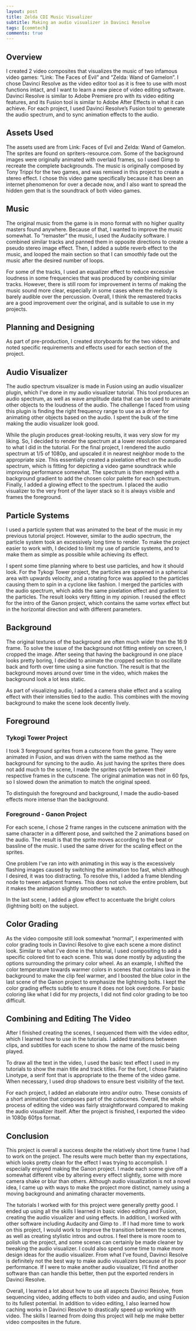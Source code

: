 ```yaml
---
layout: post
title: Zelda CDI Music Visualizer
subtitle: Making an audio visualizer in Davinci Resolve
tags: [commtech]
comments: true
---
```


## Overview

I created 2 video composites that visualizes the music of two infamous video games: “Link: The Faces of Evil” and “Zelda: Wand of Gamelon”. I chose Davinci Resolve as the video editor tool as it is free to use with most functions intact, and I want to learn a new piece of video editing software. Davinci Resolve is similar to Adobe Premiere pro with its video editing features, and its Fusion tool is similar to Adobe After Effects in what it can achieve. For each project, I used Davinci Resolve’s Fusion tool to generate the audio spectrum, and to sync animation effects to the audio. 

## Assets Used

The assets used are from Link: Faces of Evil and Zelda: Wand of Gamelon. The sprites are found on spriters-resource.com. Some of the background images were originally animated with overlaid frames, so I used Gimp to recreate the complete backgrounds. The music is originally composed by Tony Trippi for the two games, and was remixed in this project to create a stereo effect. I chose this video game specifically because it has been an internet phenomenon for over a decade now, and I also want to spread the hidden gem that is the soundtrack of both video games.

## Music

The original music from the game is in mono format with no higher quality masters found anywhere. Because of that, I wanted to improve the music somewhat. To “remaster” the music, I used the Audacity software. I combined similar tracks and panned them in opposite directions to create a pseudo stereo image effect. Then, I added a subtle reverb effect to the music, and looped the main section so that I can smoothly fade out the music after the desired number of loops.

For some of the tracks, I used an equalizer effect to reduce excessive loudness in some frequencies that was produced by combining similar tracks. However, there is still room for improvement in terms of making the music sound more clear, especially in some cases where the melody is barely audible over the percussion. Overall, I think the remastered tracks are a good improvement over the original, and is suitable to use in my projects.

## Planning and Designing

As part of pre-production, I created storyboards for the two videos, and noted specific requirements and effects used for each section of the project.

## Audio Visualizer

The audio spectrum visualizer is made in Fusion using an audio visualizer plugin, which I’ve done in my audio visualizer tutorial. This tool produces an audio spectrum, as well as wave amplitude data that can be used to animate other objects to the loudness of the audio. The challenge I faced from using this plugin is finding the right frequency range to use as a driver for animating other objects based on the audio. I spent the bulk of the time making the audio visualizer look good.

While the plugin produces great-looking results, it was very slow for my liking. So, I decided to render the spectrum at a lower resolution compared to what I did in the tutorial. For the final project, I rendered the audio spectrum at 1/5 of 1080p, and upscaled it in nearest neighbor mode to the appropriate size. This essentially created a pixelation effect on the audio spectrum, which is fitting for depicting a video game soundtrack while improving performance somewhat. The spectrum is then merged with a background gradient to add the chosen color palette for each spectrum. Finally, I added a glowing effect to the spectrum. I placed the audio visualizer to the very front of the layer stack so it is always visible and frames the foreground. 

## Particle Systems

I used a particle system that was animated to the beat of the music in my previous tutorial project. However, similar to the audio spectrum, the particle system took an excessively long time to render. To make the project easier to work with, I decided to limit my use of particle systems, and to make them as simple as possible while achieving its effect. 

I spent some time planning where to best use particles, and how it should look. For the Tykogi Tower project, the particles are spawned in a spherical area with upwards velocity, and a rotating force was applied to the particles causing them to spin in a cyclone like fashion. I merged the particles with the audio spectrum, which adds the same pixelation effect and gradient to the particles. The result looks very fitting in my opinion. I reused the effect for the intro of the Ganon project, which contains the same vortex effect but in the horizontal direction and with different parameters.

## Background

The original textures of the background are often much wider than the 16:9 frame. To solve the issue of the background not fitting entirely on screen, I cropped the image. After seeing that having the background in one place looks pretty boring, I decided to animate the cropped section to oscillate back and forth over time using a sine function. The result is that the background moves around over time in the video, which makes the background look a lot less static.

As part of visualizing audio, I added a camera shake effect and a scaling effect with their intensities tied to the audio. This combines with the moving background to make the scene look decently lively.

## Foreground

### Tykogi Tower Project

I took 3 foreground sprites from a cutscene from the game. They were animated in Fusion, and was driven with the same method as the background for syncing to the audio. As just having the sprites there does not add much to the scene, I made the sprites cycle between their respective frames in the cutscene. The original animation was not in 60 fps, so I slowed down the animation to match the original speed.

To distinguish the foreground and background, I made the audio-based effects more intense than the background.

### Foreground - Ganon Project

For each scene, I chose 2 frame ranges in the cutscene animation with the same character in a different pose, and switched the 2 animations based on the audio. The result is that the sprite moves according to the beat or bassline of the music.  I used the same driver for the scaling effect on the sprites.

One problem I’ve ran into with animating in this way is the excessively flashing images caused by switching the animation too fast, which although I desired, it was too distracting. To resolve this, I added a frame blending node to tween adjacent frames. This does not solve the entire problem, but it makes the animation slightly smoother to watch.

In the last scene, I added a glow effect to accentuate the bright colors (lightning bolt) on the subject.

## Color Grading

As the video composite still look somewhat “normal”, I experimented with color grading tools in Davinci Resolve to give each scene a more distinct look. Similar to what I’ve done in the tutorial, I used compositing to add a specific colored tint to each scene. This was done mostly by adjusting the options surrounding the primary color wheel. As an example, I shifted the color temperature towards warmer colors in scenes that contains lava in the background to make the clip feel warmer, and I boosted the blue color in the last scene of the Ganon project to emphasize the lightning bolts. I kept the color grading effects subtle to ensure it does not look overdone. For basic coloring like what I did for my projects, I did not find color grading to be too difficult.

## Combining and Editing The Video

After I finished creating the scenes, I sequenced them with the video editor, which I learned how to use in the tutorials. I added transitions between clips, and subtitles for each scene to show the name of the music being played.

To draw all the text in the video, I used the basic text effect I used in my tutorials to show the main title and track titles. For the font, I chose Palatino Linotype, a serif font that is appropriate to the theme of the video game. When necessary, I used drop shadows to ensure best visibility of the text.

For each project, I added an elaborate intro and/or outro. These consists of a short animation that composes part of the cutscenes. Overall, the whole process of editing the video was fairly straightforward compared to making the audio visualizer itself. After the project is finished, I exported the video in 1080p 60fps format.

## Conclusion

This project is overall a success despite the relatively short time frame I had to work on the project. The results were much better than my expectations, which looks pretty clean for the effect I was trying to accomplish. I especially enjoyed making the Ganon project. I made each scene give off a somewhat different vibe by altering every effect slightly, some with more camera shake or blur than others. Although audio visualization is not a novel idea, I came up with ways to make the project more distinct, namely using a moving background and animating character movements.

The tutorials I worked with for this project were generally pretty good. I ended up using all the skills I learned in basic video editing and Fusion, creating the audio visualizer and using effects. In addition, I worked with other software including Audacity and Gimp to . If I had more time to work on this project, I would work to improve the transition between the scenes, as well as creating stylistic intros and outros. I feel there is more room to polish up the project, and some scenes can certainly be made cleaner by tweaking the audio visualizer. I could also spend some time to make more design ideas for the audio visualizer. From what I’ve found, Davinci Resolve is definitely not the best way to make audio visualizers because of its poor performance. If I were to make another audio visualizer, I’ll find another software than can handle this better, then put the exported renders in Davinci Resolve.

Overall, I learned a lot about how to use all aspects Davinci Resolve, from sequencing video, adding effects to both video and audio, and using Fusion to its fullest potential. In addition to video editing, I also learned how caching works in Davinci Resolve to drastically speed up working with video. The skills I learned from doing this project will help me make better video composites in the future.
